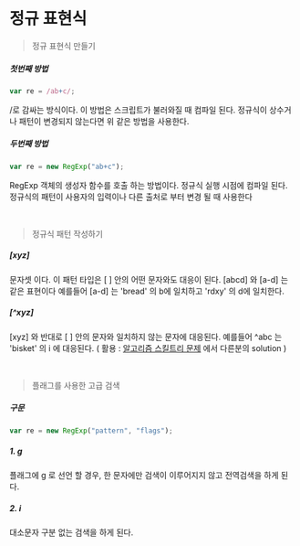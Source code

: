 # 정규 표현식

> 정규 표현식 만들기

##### 첫번째 방법

```js
var re = /ab+c/;
```

/로 감싸는 방식이다. 이 방법은 스크립트가 불러와질 때 컴파일 된다. 정규식이 상수거나 패턴이 변경되지 않는다면 위 같은 방법을 사용한다.

##### 두번째 방법

```js
var re = new RegExp("ab+c");
```

RegExp 객체의 생성자 함수를 호출 하는 방법이다. 정규식 실행 시점에 컴파일 된다. 정규식의 패턴이 사용자의 입력이나 다른 출처로 부터 변경 될 때 사용한다       

<br/>

> 정규식 패턴 작성하기

##### [xyz]

문자셋 이다. 이 패턴 타입은 [ ] 안의 어떤 문자와도 대응이 된다. [abcd] 와 [a-d] 는 같은 표현이다 예를들어 [a-d] 는 'bread' 의 b에 일치하고 'rdxy' 의 d에 일치한다.

##### [^xyz]

[xyz] 와 반대로 [ ] 안의 문자와 일치하지 않는 문자에 대응된다. 예를들어  ^abc 는 'bisket' 의 i 에 대응된다. ( 활용 : [알고리즘 스킬트리 문제](https://github.com/mbxd1/playground/blob/master/Algorithm/%EC%8A%A4%ED%82%AC%ED%8A%B8%EB%A6%AC(20190417)/solution.md) 
에서 다른분의 solution )  

<br/>

> 플래그를 사용한 고급 검색

##### 구문

```js
var re = new RegExp("pattern", "flags");
```
##### 1. g

플래그에 g 로 선언 할 경우, 한 문자에만 검색이 이루어지지 않고 전역검색을 하게 된다.

##### 2. i

대소문자 구분 없는 검색을 하게 된다.

